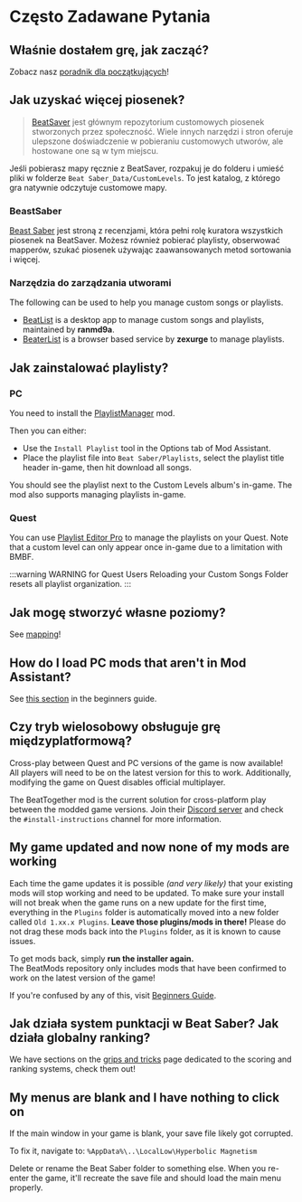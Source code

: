 # Często Zadawane Pytania

## Właśnie dostałem grę, jak zacząć?
Zobacz nasz [poradnik dla początkujących](/beginners-guide.md)!

## Jak uzyskać więcej piosenek?
> [BeatSaver](https://beatsaver.com) jest głównym repozytorium customowych piosenek stworzonych przez społeczność. Wiele innych narzędzi i stron oferuje ulepszone doświadczenie w pobieraniu customowych utworów, ale hostowane one są w tym miejscu.

Jeśli pobierasz mapy ręcznie z BeatSaver, rozpakuj je do folderu i umieść pliki w folderze `Beat Saber_Data/CustomLevels`. To jest katalog, z którego gra natywnie odczytuje customowe mapy.

### BeastSaber
[Beast Saber](https://www.bsaber.com) jest stroną z recenzjami, która pełni rolę kuratora wszystkich piosenek na BeatSaver. Możesz również pobierać playlisty, obserwować mapperów, szukać piosenek używając zaawansowanych metod sortowania i więcej.

### Narzędzia do zarządzania utworami

The following can be used to help you manage custom songs or playlists.

* [BeatList](https://github.com/ranmd9a/beatlist/releases/latest) is a desktop app to manage custom songs and playlists, maintained by **ranmd9a**.
* [BeaterList](https://syltaris.github.io/beaterlist) is a browser based service by **zexurge** to manage playlists.

## Jak zainstalować playlisty?

### PC
You need to install the [PlaylistManager](https://github.com/rithik-b/PlaylistManager/releases/latest) mod.

Then you can either:

* Use the `Install Playlist` tool in the Options tab of Mod Assistant.
* Place the playlist file into `Beat Saber/Playlists`, select the playlist title header in-game, then hit download all songs.

You should see the playlist next to the Custom Levels album's in-game. The mod also supports managing playlists in-game.

### Quest
You can use [Playlist Editor Pro](https://beatsaberquest.com/bmbf/my-tools/playlist-editor-pro/) to manage the playlists on your Quest. Note that a custom level can only appear once in-game due to a limitation with BMBF.

:::warning WARNING for Quest Users
Reloading your Custom Songs Folder resets all playlist organization.
:::

## Jak mogę stworzyć własne poziomy?
See [mapping](/mapping/)!

## How do I load PC mods that aren't in Mod Assistant?
See [this section](/pc-modding.md#manual-installation) in the beginners guide.

## Czy tryb wielosobowy obsługuje grę międzyplatformową?
Cross-play between Quest and PC versions of the game is now available! All players will need to be on the latest version for this to work. Additionally, modifying the game on Quest disables official multiplayer.

The BeatTogether mod is the current solution for cross-platform play between the modded game versions. Join their [Discord server](https://discord.com/invite/gezGrFG4tz) and check the `#install-instructions` channel for more information.

## My game updated and now none of my mods are working
Each time the game updates it is possible *(and very likely)* that your existing mods will stop working and need to be updated. To make sure your install will not break when the game runs on a new update for the first time, everything in the `Plugins` folder is automatically moved into a new folder called `Old 1.xx.x Plugins`. **Leave those plugins/mods in there!** Please do not drag these mods back into the `Plugins` folder, as it is known to cause issues.

To get mods back, simply **run the installer again.**  
The BeatMods repository only includes mods that have been confirmed to work on the latest version of the game!

If you're confused by any of this, visit [Beginners Guide](/beginners-guide.md).

## Jak działa system punktacji w Beat Saber? Jak działa globalny ranking?
We have sections on the [grips and tricks](/grips-and-tricks.md) page dedicated to the scoring and ranking systems, check them out!

## My menus are blank and I have nothing to click on
If the main window in your game is blank, your save file likely got corrupted.

To fix it, navigate to: `%AppData%\..\LocalLow\Hyperbolic Magnetism`

Delete or rename the Beat Saber folder to something else. When you re-enter the game, it'll recreate the save file and should load the main menu properly.
